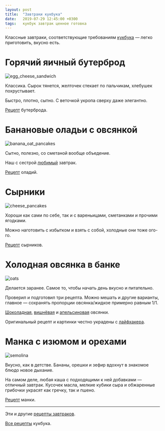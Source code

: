```yaml
---
layout: post
title:  "Завтраки кукбука"
date:   2019-07-29 12:45:00 +0300
tags: 	кукбук завтрак ценное готовка
---
```


Классные завтраки, соответствующие требованиям [кукбука]({{site.url}}/cookbook) — легко приготовить, вкусно есть.

<!--excerpt-->

# Горячий яичный бутерброд

![egg_cheese_sandwich]({{site.url}}/assets/cookbook_breakfasts/egg_cheese_sandwich.jpg)

Классика. Сырок тянется, желточек стекает по пальчикам, хлебушек похрустывает.

Быстро, плотно, сытно. С веточкой укропа сверху даже элегантно.

[Рецепт](https://docs.google.com/document/d/1jRLGgaHu7oeZY_50WKoYp3WSXxoFmruCM7NYDSkO_K0/edit?usp=sharing) бутерброда.

# Банановые оладьи с овсянкой 

![banana_oat_pancakes]({{site.url}}/assets/cookbook_breakfasts/banana_oat_pancakes.jpg)

Сытно, полезно, со сметаной вообще объедение. 

Наш с сестрой [любимый]({{site.url}}/banana-oatmeal-pancakes) завтрак.

[Рецепт](https://docs.google.com/document/d/1uPAwCRPoZFogpuAVx76cErwqtQBkeEJbxAhNeXYB2LA/edit?usp=sharing) оладий.

# Сырники

![cheese_pancakes]({{site.url}}/assets/cookbook_breakfasts/cheese_pancakes.jpg)

Хороши как сами по себе, так и с вареньицами, сметанками и прочими ягодками. 

Можно наготовить с избытком и взять с собой, холодные они тоже ого-го.

[Рецепт](https://docs.google.com/document/d/152FV52gcpwGJ8WxwwEvZK0-yDwMOkw6R1EirVoAMceo/edit?usp=sharing) сырников.

# Холодная овсянка в банке 

![oats]({{site.url}}/assets/cookbook_breakfasts/oats.jpg)

Делается заранее. Самое то, чтобы начать день вкусно и питательно. 

Проверил и подготовил три рецепта. Можно мешать и другие варианты, главное — сохранять пропорции овсянка/жидкое примерно равным 1/1.

[Шоколадная](https://docs.google.com/document/d/1zh6I-MSls728wWOYSc1zZn6ACmtrqKcbuJZscuLWOew/edit?usp=sharing), [вишнёвая](https://docs.google.com/document/d/1llfkN595WFUSQ2KjHh5GRM60ZHwMKXqE1toiswnOO64/edit?usp=sharing) и [апельсиновая](https://docs.google.com/document/d/1Tl4ea5CnnSWjt8-Em5f0ea858LptJO-V3hcfhcFEIkE/edit?usp=sharing) овсянки.

Оригинальный рецепт и картинки честно украдены с [лайфхакера](https://lifehacker.ru/oatmeal-recipes-for-breakfast/).

# Манка с изюмом и орехами

![semolina]({{site.url}}/assets/cookbook_breakfasts/semolina.jpg)

Вкусно, как в детстве. Бананы, орешки и зефир вдохнут в знакомое блюдо новое дыхание.

На самом деле, любая каша с подходящими к ней добавками — отличный завтрак. Кусочек масла, мелкие кубики сыра и обжаренные грибочки украсят как гречку, так и пшено. 

[Рецепт](https://docs.google.com/document/d/1kzKPa8dQ7CO2uqEjXdVrrIVFgTyc7QuPHUYrUSkIm5E/edit?usp=sharing) манки.

---

Эти и другие [рецепты завтраков](https://drive.google.com/open?id=1llfkN595WFUSQ2KjHh5GRM60ZHwMKXqE1toiswnOO64).

[Все рецепты](https://drive.google.com/drive/folders/1_hqpRQY3HSUWIIbzHbbKuEhZp6CGywK7?usp=sharing) кукбука. 

